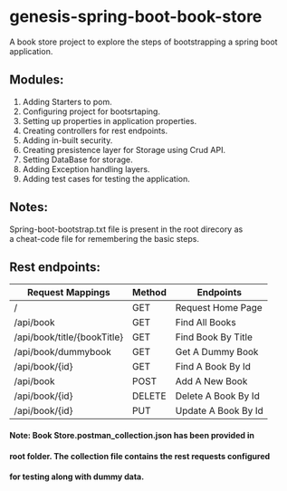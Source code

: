 # genesis-spring-boot-book-store
A book store project to explore the steps of bootstrapping a spring boot application.

## Modules:
1. Adding Starters to pom.
2. Configuring project for bootsrtaping.
3. Setting up properties in application properties.
4. Creating controllers for rest endpoints.
5. Adding in-built security.
6. Creating presistence layer for Storage using Crud API.
7. Setting DataBase for storage.
8. Adding Exception handling layers.
9. Adding test cases for testing the application.

## Notes: 
Spring-boot-bootstrap.txt file is present in the root direcory as\
a cheat-code file for remembering the basic steps.

## Rest endpoints:
| Request Mappings             | Method |  Endpoints          |
| ---------------------------- | ------ | ------------------- |
| /                            | GET    | Request Home Page   |
| /api/book                    | GET    | Find All Books      |
| /api/book/title/{bookTitle}  | GET    | Find Book By Title  |
| /api/book/dummybook          | GET    | Get A Dummy Book    |
| /api/book/{id}               | GET    | Find A Book By Id   |
| /api/book                    | POST   | Add A New Book      |
| /api/book/{id}               | DELETE | Delete A Book By Id |
| /api/book/{id}               | PUT    | Update A Book By Id |

#### Note: Book Store.postman_collection.json has been provided in
#### root folder. The collection file contains the rest requests configured
#### for testing along with dummy data.
